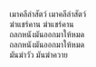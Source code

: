 เมาคลีล่าสัตว์ เมาคลีล่าสัตว์  
ฆ่าแชร์คาน ฆ่าแชร์คาน  
ถลกหนังมันออกมาให้หมด  
ถลกหนังมันออกมาให้หมด  
มันฆ่าวัว มันฆ่าควาย
